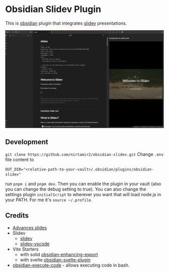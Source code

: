 # Obsidian Slidev Plugin

This is [obsidian](https://obsidian.md) plugin that integrates [slidev](https://github.com/slidevjs/slidev) presentations.

[![screencast](./docs/screenshot.png)](./docs/screencast.mp4)

## Development

`git clone https://github.com/nirtamir2/obsidian-slidev.git`
Change `.env` file content to

```dotenv
OUT_DIR="<relative-path-to-your-vault>/.obsidian/plugins/obsidian-slidev"
```

run `pnpm i` and `pnpm dev`. Then you can enable the plugin in your vault (also you can change the debug setting to true).
You can also change the settings plugin `initialScript` to wherever you want that will load node.js in your PATH. For me it's `source ~/.profile`.

## Credits

-   [Advances slides](https://github.com/MSzturc/obsidian-advanced-slides)
-   Slidev
    -   [slidev](https://github.com/slidevjs/slidev)
    -   [slidev-vscode](https://github.com/slidevjs/slidev-vscode)
-   Vite Starters
    -   with solid [obsidian-enhancing-export](https://github.com/mokeyish/obsidian-enhancing-export)
    -   with svelte [obsidian-svelte-plugin](https://github.com/emilio-toledo/obsidian-svelte-plugin)
-   [obsidian-execute-code](https://github.com/twibiral/obsidian-execute-code) - allows executing code in bash.

